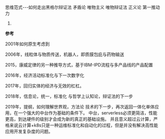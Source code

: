 思维范式---如何走出黑格尔辩证法 矛盾论 唯物主义 唯物辩证法 正义论 第一推动力




1.




**参考**

2001年如何原生考虑到

2006年，线粒体与物质传送，机器人，即质膜包庇与药物输送

2015，康威定律的另一种推导方式，基于IBM-IPD流程与多产品线的产品配置

2016年，经济活动标准化与下一次数字化

2017年，回归实体的经济与无效的杠杠。

2018年，信息论，统一，标准化 与哲学上认知论，辩证法的下一步

2019年，提纲，如何理解世界观，方法论
       技术的下一步，再次返回一体化单体应用，在一个强大的中台作为基础的条件下。
       中台，serverless必须更简洁，性能更高，到达硬件的级别才会成为新的真正的基础设施。
       并且意义超过云计算，严格来说云计算+k8s只是一种运维标准化和自动化的过程，但是并没有解决高性能应用开发复杂度的问题。